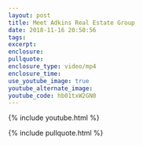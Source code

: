 ```yaml
---
layout: post
title: Meet Adkins Real Estate Group
date: 2018-11-16 20:50:56
tags:
excerpt:
enclosure:
pullquote:
enclosure_type: video/mp4
enclosure_time:
use_youtube_image: true
youtube_alternate_image:
youtube_code: hb01txW2GN0
---
```


{% include youtube.html %}

{% include pullquote.html %}